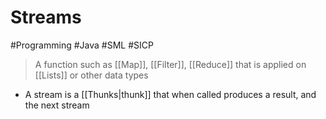 # Streams
#Programming #Java #SML #SICP 
> A function such as [[Map]], [[Filter]], [[Reduce]] that is applied on [[Lists]] or other data types

- A stream is a [[Thunks|thunk]] that when called produces a result, and the next stream